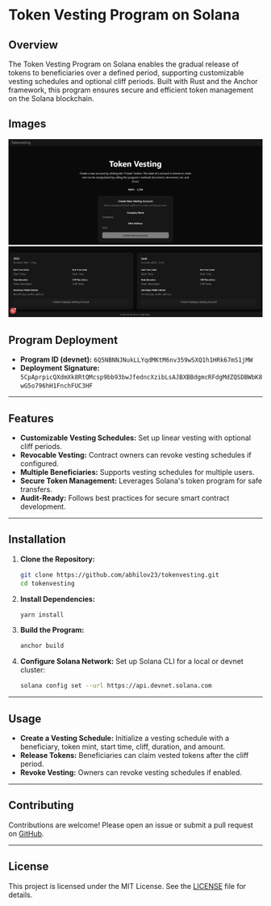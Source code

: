 # Token Vesting Program on Solana

## Overview

The Token Vesting Program on Solana enables the gradual release of tokens to beneficiaries over a defined period, supporting customizable vesting schedules and optional cliff periods. Built with Rust and the Anchor framework, this program ensures secure and efficient token management on the Solana blockchain.

## Images


![Main page](images/Screenshot%202025-06-30%20153717.png)
![Main page](images/image.png)




## Program Deployment

- **Program ID (devnet):** `6Q5NBNNJNukLLYqdMKtM6nv359wSXQ1h1HRk67mS1jMW`
- **Deployment Signature:** `5CpAprpicQXdmXk8RtQMcsp9bb93bwJfedncXzibLsAJBXBBdgmcRFdgMdZQSDBWbK8wG5o796hH1FnchFUC3HF`


---

## Features

- **Customizable Vesting Schedules:** Set up linear vesting with optional cliff periods.
- **Revocable Vesting:** Contract owners can revoke vesting schedules if configured.
- **Multiple Beneficiaries:** Supports vesting schedules for multiple users.
- **Secure Token Management:** Leverages Solana's token program for safe transfers.
- **Audit-Ready:** Follows best practices for secure smart contract development.

---

## Installation

1. **Clone the Repository:**
     ```sh
     git clone https://github.com/abhilov23/tokenvesting.git
     cd tokenvesting
     ```

2. **Install Dependencies:**
     ```sh
     yarn install
     ```

3. **Build the Program:**
     ```sh
     anchor build
     ```

4. **Configure Solana Network:**
     Set up Solana CLI for a local or devnet cluster:
     ```sh
     solana config set --url https://api.devnet.solana.com
     ```

---


## Usage

- **Create a Vesting Schedule:** Initialize a vesting schedule with a beneficiary, token mint, start time, cliff, duration, and amount.
- **Release Tokens:** Beneficiaries can claim vested tokens after the cliff period.
- **Revoke Vesting:** Owners can revoke vesting schedules if enabled.

---

## Contributing

Contributions are welcome! Please open an issue or submit a pull request on [GitHub](https://github.com/abhilov23/tokenvesting).

---

## License

This project is licensed under the MIT License. See the [LICENSE](LICENSE) file for details.
